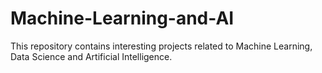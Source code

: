# Machine-Learning-and-AI

This repository contains interesting projects related to Machine Learning, Data Science and Artificial Intelligence.
